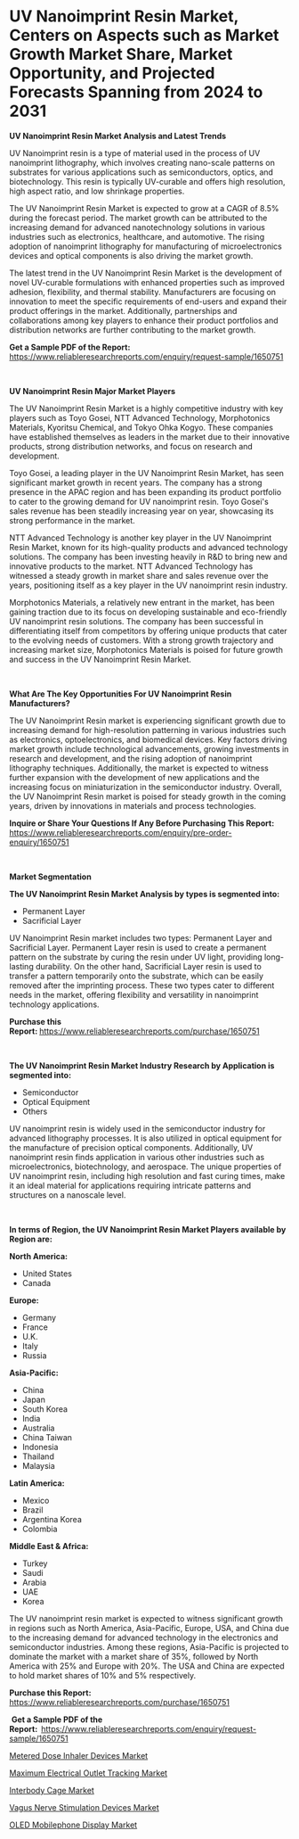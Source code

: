 <p><h1>UV Nanoimprint Resin Market, Centers on Aspects such as Market Growth Market Share, Market Opportunity, and Projected Forecasts Spanning from 2024 to 2031</h1></p><p><strong>UV Nanoimprint Resin Market Analysis and Latest Trends</strong></p>
<p><p>UV Nanoimprint resin is a type of material used in the process of UV nanoimprint lithography, which involves creating nano-scale patterns on substrates for various applications such as semiconductors, optics, and biotechnology. This resin is typically UV-curable and offers high resolution, high aspect ratio, and low shrinkage properties.</p><p>The UV Nanoimprint Resin Market is expected to grow at a CAGR of 8.5% during the forecast period. The market growth can be attributed to the increasing demand for advanced nanotechnology solutions in various industries such as electronics, healthcare, and automotive. The rising adoption of nanoimprint lithography for manufacturing of microelectronics devices and optical components is also driving the market growth.</p><p>The latest trend in the UV Nanoimprint Resin Market is the development of novel UV-curable formulations with enhanced properties such as improved adhesion, flexibility, and thermal stability. Manufacturers are focusing on innovation to meet the specific requirements of end-users and expand their product offerings in the market. Additionally, partnerships and collaborations among key players to enhance their product portfolios and distribution networks are further contributing to the market growth.</p></p>
<p><strong>Get a Sample PDF of the Report:&nbsp;</strong> <a href="https://www.reliableresearchreports.com/enquiry/request-sample/1650751">https://www.reliableresearchreports.com/enquiry/request-sample/1650751</a></p>
<p>&nbsp;</p>
<p><strong>UV Nanoimprint Resin Major Market Players</strong></p>
<p><p>The UV Nanoimprint Resin Market is a highly competitive industry with key players such as Toyo Gosei, NTT Advanced Technology, Morphotonics Materials, Kyoritsu Chemical, and Tokyo Ohka Kogyo. These companies have established themselves as leaders in the market due to their innovative products, strong distribution networks, and focus on research and development.</p><p>Toyo Gosei, a leading player in the UV Nanoimprint Resin Market, has seen significant market growth in recent years. The company has a strong presence in the APAC region and has been expanding its product portfolio to cater to the growing demand for UV nanoimprint resin. Toyo Gosei's sales revenue has been steadily increasing year on year, showcasing its strong performance in the market.</p><p>NTT Advanced Technology is another key player in the UV Nanoimprint Resin Market, known for its high-quality products and advanced technology solutions. The company has been investing heavily in R&D to bring new and innovative products to the market. NTT Advanced Technology has witnessed a steady growth in market share and sales revenue over the years, positioning itself as a key player in the UV nanoimprint resin industry.</p><p>Morphotonics Materials, a relatively new entrant in the market, has been gaining traction due to its focus on developing sustainable and eco-friendly UV nanoimprint resin solutions. The company has been successful in differentiating itself from competitors by offering unique products that cater to the evolving needs of customers. With a strong growth trajectory and increasing market size, Morphotonics Materials is poised for future growth and success in the UV Nanoimprint Resin Market.</p></p>
<p>&nbsp;</p>
<p><strong>What Are The Key Opportunities For UV Nanoimprint Resin Manufacturers?</strong></p>
<p><p>The UV Nanoimprint Resin market is experiencing significant growth due to increasing demand for high-resolution patterning in various industries such as electronics, optoelectronics, and biomedical devices. Key factors driving market growth include technological advancements, growing investments in research and development, and the rising adoption of nanoimprint lithography techniques. Additionally, the market is expected to witness further expansion with the development of new applications and the increasing focus on miniaturization in the semiconductor industry. Overall, the UV Nanoimprint Resin market is poised for steady growth in the coming years, driven by innovations in materials and process technologies.</p></p>
<p><strong>Inquire or Share Your Questions If Any Before Purchasing This Report:</strong> <a href="https://www.reliableresearchreports.com/enquiry/pre-order-enquiry/1650751">https://www.reliableresearchreports.com/enquiry/pre-order-enquiry/1650751</a></p>
<p>&nbsp;</p>
<p><strong>Market Segmentation</strong></p>
<p><strong>The UV Nanoimprint Resin Market Analysis by types is segmented into:</strong></p>
<p><ul><li>Permanent Layer</li><li>Sacrificial Layer</li></ul></p>
<p><p>UV Nanoimprint Resin market includes two types: Permanent Layer and Sacrificial Layer. Permanent Layer resin is used to create a permanent pattern on the substrate by curing the resin under UV light, providing long-lasting durability. On the other hand, Sacrificial Layer resin is used to transfer a pattern temporarily onto the substrate, which can be easily removed after the imprinting process. These two types cater to different needs in the market, offering flexibility and versatility in nanoimprint technology applications.</p></p>
<p><strong>Purchase this Report:&nbsp;</strong><a href="https://www.reliableresearchreports.com/purchase/1650751">https://www.reliableresearchreports.com/purchase/1650751</a></p>
<p>&nbsp;</p>
<p><strong>The UV Nanoimprint Resin Market Industry Research by Application is segmented into:</strong></p>
<p><ul><li>Semiconductor</li><li>Optical Equipment</li><li>Others</li></ul></p>
<p><p>UV nanoimprint resin is widely used in the semiconductor industry for advanced lithography processes. It is also utilized in optical equipment for the manufacture of precision optical components. Additionally, UV nanoimprint resin finds application in various other industries such as microelectronics, biotechnology, and aerospace. The unique properties of UV nanoimprint resin, including high resolution and fast curing times, make it an ideal material for applications requiring intricate patterns and structures on a nanoscale level.</p></p>
<p>&nbsp;</p>
<p><strong>In terms of Region, the UV Nanoimprint Resin Market Players available by Region are:</strong></p>
<p>
    <p> <strong> North America: </strong>
        <ul>
            <li>United States</li>
            <li>Canada</li>
        </ul>
        </p> 
    <p> <strong> Europe: </strong>
        <ul>
            <li>Germany</li>
            <li>France</li>
            <li>U.K.</li>
            <li>Italy</li>
            <li>Russia</li>
        </ul>
        </p> 
    <p> <strong> Asia-Pacific: </strong>
        <ul>
            <li>China</li>
            <li>Japan</li>
            <li>South Korea</li>
            <li>India</li>
            <li>Australia</li>
            <li>China Taiwan</li>
            <li>Indonesia</li>
            <li>Thailand</li>
            <li>Malaysia</li>
        </ul>
        </p> 
    <p> <strong> Latin America: </strong>
        <ul>
            <li>Mexico</li>
            <li>Brazil</li>
            <li>Argentina Korea</li>
            <li>Colombia</li>
        </ul>
        </p> 
    <p> <strong> Middle East & Africa: </strong>
        <ul>
            <li>Turkey</li>
            <li>Saudi</li>
            <li>Arabia</li>
            <li>UAE</li>
            <li>Korea</li>
        </ul>
    </p>
    </p>
<p><p>The UV nanoimprint resin market is expected to witness significant growth in regions such as North America, Asia-Pacific, Europe, USA, and China due to the increasing demand for advanced technology in the electronics and semiconductor industries. Among these regions, Asia-Pacific is projected to dominate the market with a market share of 35%, followed by North America with 25% and Europe with 20%. The USA and China are expected to hold market shares of 10% and 5% respectively.</p></p>
<p><strong>Purchase this Report: </strong><a href="https://www.reliableresearchreports.com/purchase/1650751">https://www.reliableresearchreports.com/purchase/1650751</a></p>
<p>&nbsp;<strong>Get a Sample PDF of the Report:&nbsp;&nbsp;</strong><a href="https://www.reliableresearchreports.com/enquiry/request-sample/1650751">https://www.reliableresearchreports.com/enquiry/request-sample/1650751</a></p>
<p><strong></strong></p>
<p><p><a href="https://medium.com/@doriscampbell78/metered-dose-inhaler-devices-market-insight-market-trends-growth-forecasted-from-2024-to-2031-e8cbfcd259eb">Metered Dose Inhaler Devices Market</a></p><p><a href="https://github.com/rahu1506/Market-Research-Report-List-2/blob/main/maximum-electrical-outlet-tracking-market.md">Maximum Electrical Outlet Tracking Market</a></p><p><a href="https://medium.com/@dianeharris83/interbody-cage-market-size-and-market-trends-complete-industry-overview-2024-to-2031-ba2f8af8c715">Interbody Cage Market</a></p><p><a href="https://medium.com/@doriscampbell78/vagus-nerve-stimulation-devices-market-size-and-market-trends-complete-industry-overview-2024-to-942d27ce4463">Vagus Nerve Stimulation Devices Market</a></p><p><a href="https://github.com/FassouRP/Market-Research-Report-List-3/blob/main/oled-mobilephone-display-market.md">OLED Mobilephone Display Market</a></p></p>